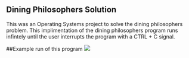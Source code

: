 ## Dining Philosophers Solution
This was an Operating Systems project to solve the dining philosophers problem.
This implimentation of the dining philosophers program runs infintely until the user interrupts the program with a CTRL + C signal.

##Example run of this program
![]("http://MichaelTimmer.me/SophmoreYear/cs3430/dinExample.png")
